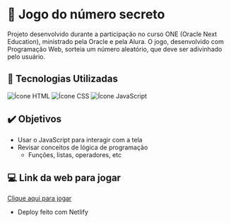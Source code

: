 # 📌 Jogo do número secreto

Projeto desenvolvido durante a participação no curso ONE (Oracle Next Education), ministrado pela Oracle e pela Alura. O jogo, desenvolvido com Programação Web, sorteia um número aleatório, que deve ser adivinhado pelo usuário. 


## 🚀 Tecnologias Utilizadas

<div>
   <img src="https://img.shields.io/badge/HTML-239120?style=for-the-badge&logo=html5&logoColor=white" alt="Ícone HTML">
   <img src="https://img.shields.io/badge/CSS-239120?&style=for-the-badge&logo=css3&logoColor=white" alt="Ícone CSS">
   <img src="https://img.shields.io/badge/JavaScript-F7DF1E?style=for-the-badge&logo=javascript&logoColor=black" alt="Ícone JavaScript">
</div>

## ✔️ Objetivos

- Usar o JavaScript para interagir com a tela
- Revisar conceitos de lógica de programação
   - Funções, listas, operadores, etc


## 💻 Link da web para jogar 
[Clique aqui para jogar](jogo-numerosecreto.netlify.app)
 - Deploy feito com Netlify 
